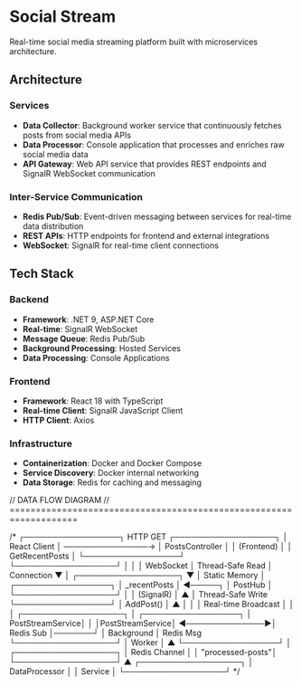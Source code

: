 # Social Stream

Real-time social media streaming platform built with microservices architecture.

## Architecture

### Services
- **Data Collector**: Background worker service that continuously fetches posts from social media APIs
- **Data Processor**: Console application that processes and enriches raw social media data  
- **API Gateway**: Web API service that provides REST endpoints and SignalR WebSocket communication

### Inter-Service Communication
- **Redis Pub/Sub**: Event-driven messaging between services for real-time data distribution
- **REST APIs**: HTTP endpoints for frontend and external integrations
- **WebSocket**: SignalR for real-time client connections

## Tech Stack

### Backend
- **Framework**: .NET 9, ASP.NET Core
- **Real-time**: SignalR WebSocket
- **Message Queue**: Redis Pub/Sub  
- **Background Processing**: Hosted Services
- **Data Processing**: Console Applications

### Frontend  
- **Framework**: React 18 with TypeScript
- **Real-time Client**: SignalR JavaScript Client
- **HTTP Client**: Axios

### Infrastructure
- **Containerization**: Docker and Docker Compose
- **Service Discovery**: Docker internal networking
- **Data Storage**: Redis for caching and messaging

// DATA FLOW DIAGRAM 
// ===================================================================

/*
┌─────────────────┐    HTTP GET     ┌──────────────────┐
│   React Client  │ ───────────────→ │ PostsController  │
│  (Frontend)     │                  │  GetRecentPosts  │
└─────────────────┘                  └──────────────────┘
         │                                     │
         │ WebSocket                          │ Thread-Safe Read
         │ Connection                         ▼
         │                          ┌──────────────────┐
         ▼                          │  Static Memory   │
┌─────────────────┐                 │   _recentPosts   │ ◄─────┐
│    PostHub      │                 └──────────────────┘       │
│  (SignalR)      │                          ▲                 │ Thread-Safe Write
└─────────────────┘                          │ AddPost()       │
         ▲                                   │                 │
         │ Real-time Broadcast              │                 │
         │                          ┌──────────────────┐       │
┌─────────────────┐                 │ PostStreamService│       │
│PostStreamService│ ◄──────────────►│   Redis Sub      │───────┘
│   Background    │   Redis Msg     └──────────────────┘
│   Worker        │                          ▲
└─────────────────┘                          │
                                   ┌──────────────────┐
                                   │  Redis Channel   │
                                   │ "processed-posts"│
                                   └──────────────────┘
                                            ▲
                                   ┌──────────────────┐
                                   │ DataProcessor    │
                                   │   Service        │
                                   └──────────────────┘
*/
